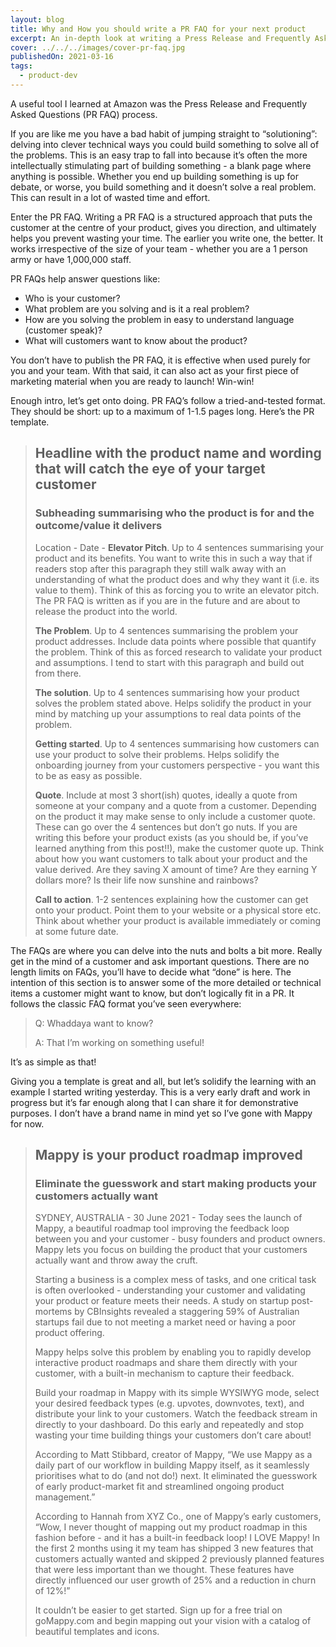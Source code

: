 ```yaml
---
layout: blog
title: Why and How you should write a PR FAQ for your next product
excerpt: An in-depth look at writing a Press Release and Frequently Asked Questions
cover: ../../../images/cover-pr-faq.jpg
publishedOn: 2021-03-16
tags:
  - product-dev
---
```


A useful tool I learned at Amazon was the Press Release and Frequently Asked Questions (PR FAQ) process.

If you are like me you have a bad habit of jumping straight to “solutioning”: delving into clever technical ways you could build something to solve all of the problems. This is an easy trap to fall into because it’s often the more intellectually stimulating part of building something - a blank page where anything is possible. Whether you end up building something is up for debate, or worse, you build something and it doesn’t solve a real problem. This can result in a lot of wasted time and effort.

Enter the PR FAQ. Writing a PR FAQ is a structured approach that puts the customer at the centre of your product, gives you direction, and ultimately helps you prevent wasting your time. The earlier you write one, the better. It works irrespective of the size of your team - whether you are a 1 person army or have 1,000,000 staff.

PR FAQs help answer questions like:

- Who is your customer?
- What problem are you solving and is it a real problem?
- How are you solving the problem in easy to understand language (customer speak)?
- What will customers want to know about the product?

You don’t have to publish the PR FAQ, it is effective when used purely for you and your team. With that said, it can also act as your first piece of marketing material when you are ready to launch! Win-win!

Enough intro, let’s get onto doing. PR FAQ’s follow a tried-and-tested format. They should be short: up to a maximum of 1-1.5 pages long. Here’s the PR template.

> ## Headline with the product name and wording that will catch the eye of your target customer
>
> ### Subheading summarising who the product is for and the outcome/value it delivers
>
> Location - Date - **Elevator Pitch**. Up to 4 sentences summarising your product and its benefits. You want to write this in such a way that if readers stop after this paragraph they still walk away with an understanding of what the product does and why they want it (i.e. its value to them). Think of this as forcing you to write an elevator pitch. The PR FAQ is written as if you are in the future and are about to release the product into the world.
>
> **The Problem**. Up to 4 sentences summarising the problem your product addresses. Include data points where possible that quantify the problem. Think of this as forced research to validate your product and assumptions. I tend to start with this paragraph and build out from there.
>
> **The solution**. Up to 4 sentences summarising how your product solves the problem stated above. Helps solidify the product in your mind by matching up your assumptions to real data points of the problem.
>
> **Getting started**. Up to 4 sentences summarising how customers can use your product to solve their problems. Helps solidify the onboarding journey from your customers perspective - you want this to be as easy as possible.
>
> **Quote**. Include at most 3 short(ish) quotes, ideally a quote from someone at your company and a quote from a customer. Depending on the product it may make sense to only include a customer quote. These can go over the 4 sentences but don’t go nuts. If you are writing this before your product exists (as you should be, if you’ve learned anything from this post!!), make the customer quote up. Think about how you want customers to talk about your product and the value derived. Are they saving X amount of time? Are they earning Y dollars more? Is their life now sunshine and rainbows?
>
> **Call to action**. 1-2 sentences explaining how the customer can get onto your product. Point them to your website or a physical store etc. Think about whether your product is available immediately or coming at some future date.

The FAQs are where you can delve into the nuts and bolts a bit more. Really get in the mind of a customer and ask important questions. There are no length limits on FAQs, you’ll have to decide what “done” is here. The intention of this section is to answer some of the more detailed or technical items a customer might want to know, but don’t logically fit in a PR. It follows the classic FAQ format you’ve seen everywhere:

> Q: Whaddaya want to know?
>
> A: That I’m working on something useful!

It’s as simple as that!

Giving you a template is great and all, but let’s solidify the learning with an example I started writing yesterday. This is a very early draft and work in progress but it’s far enough along that I can share it for demonstrative purposes. I don’t have a brand name in mind yet so I’ve gone with Mappy for now.

> ## Mappy is your product roadmap improved
>
> ### Eliminate the guesswork and start making products your customers actually want
>
> SYDNEY, AUSTRALIA - 30 June 2021 - Today sees the launch of Mappy, a beautiful roadmap tool improving the feedback loop between you and your customer - busy founders and product owners. Mappy lets you focus on building the product that your customers actually want and throw away the cruft.
>
> Starting a business is a complex mess of tasks, and one critical task is often overlooked - understanding your customer and validating your product or feature meets their needs. A study on startup post-mortems by CBInsights revealed a staggering 59% of Australian startups fail due to not meeting a market need or having a poor product offering.
>
> Mappy helps solve this problem by enabling you to rapidly develop interactive product roadmaps and share them directly with your customer, with a built-in mechanism to capture their feedback.
>
> Build your roadmap in Mappy with its simple WYSIWYG mode, select your desired feedback types (e.g. upvotes, downvotes, text), and distribute your link to your customers. Watch the feedback stream in directly to your dashboard. Do this early and repeatedly and stop wasting your time building things your customers don’t care about!
>
> According to Matt Stibbard, creator of Mappy, “We use Mappy as a daily part of our workflow in building Mappy itself, as it seamlessly prioritises what to do (and not do!) next. It eliminated the guesswork of early product-market fit and streamlined ongoing product management.”
>
> According to Hannah from XYZ Co., one of Mappy’s early customers, “Wow, I never thought of mapping out my product roadmap in this fashion before - and it has a built-in feedback loop! I LOVE Mappy! In the first 2 months using it my team has shipped 3 new features that customers actually wanted and skipped 2 previously planned features that were less important than we thought. These features have directly influenced our user growth of 25% and a reduction in churn of 12%!”
>
> It couldn’t be easier to get started. Sign up for a free trial on goMappy.com and begin mapping out your vision with a catalog of beautiful templates and icons.
